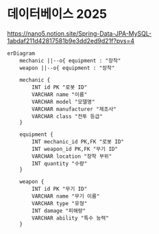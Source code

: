 # 데이터베이스 2025

https://nano5.notion.site/Spring-Data-JPA-MySQL-1abdaf211d42817581b9e3dd2ed9d21f?pvs=4

```mermaid
erDiagram
    mechanic ||--o{ equipment : "장착"
    weapon ||--o{ equipment : "장착"

    mechanic {
        INT id PK "로봇 ID"
        VARCHAR name "이름"
        VARCHAR model "모델명"
        VARCHAR manufacturer "제조사"
        VARCHAR class "전투 등급"
    }

    equipment {
        INT mechanic_id PK,FK "로봇 ID"
        INT weapon_id PK,FK "무기 ID"
        VARCHAR location "장착 부위"
        INT quantity "수량"
    }

    weapon {
        INT id PK "무기 ID"
        VARCHAR name "무기 이름"
        VARCHAR type "유형"
        INT damage "피해량"
        VARCHAR ability "특수 능력"
    }
```
